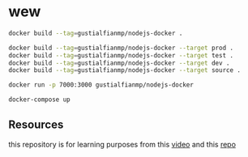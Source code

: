 # wew
```bash
docker build --tag=gustialfianmp/nodejs-docker .

docker build --tag=gustialfianmp/nodejs-docker --target prod .
docker build --tag=gustialfianmp/nodejs-docker --target test .
docker build --tag=gustialfianmp/nodejs-docker --target dev .
docker build --tag=gustialfianmp/nodejs-docker --target source .

docker run -p 7000:3000 gustialfianmp/nodejs-docker

docker-compose up
```

## Resources
this repository is for learning purposes from this [video](https://www.youtube.com/watch?v=Zgx0o8QjJk4) and this [repo](https://github.com/bretfisher/dockercon19)